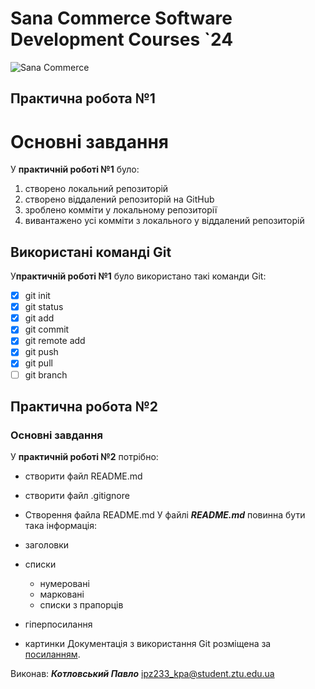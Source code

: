 # Sana Commerce Software Development Courses `24
![Sana Commerce](https://upload.wikimedia.org/wikipedia/commons/0/08/Sana_Commerce_Logo.png)
## Практична робота №1
# Основні завдання
У **практичній роботі №1** було:
1. створено локальний репозиторій
1. створено віддалений репозиторій на GitHub
1. зроблено комміти у локальному репозиторії
1. вивантажено усі комміти з локального у віддалений репозиторій
## Використані команді Git
У**практичній роботі №1** було використано такі команди Git:
- [x] git init
- [x] git status
- [x] git add
- [x] git commit
- [x] git remote add
- [x] git push
- [x] git pull
- [ ] git branch
## Практична робота №2

### Основні завдання

У **практичній роботі №2** потрібно:

* створити файл README.md
* створити файл .gitignore
* Створення файла README.md
У файлі ***README.md*** повинна бути така інформація:

* заголовки
* списки
	- нумеровані
	- марковані
	- списки з прапорців
* гіперпосилання
* картинки
Документація з використання Git розміщена за [посиланням](https://docs.github.com/en/get-started/writing-on-github/getting-started-with-writing-and-formatting-on-github/basic-writing-and-formatting-syntax#links).

Виконав: ***Котловський Павло***
ipz233_kpa@student.ztu.edu.ua